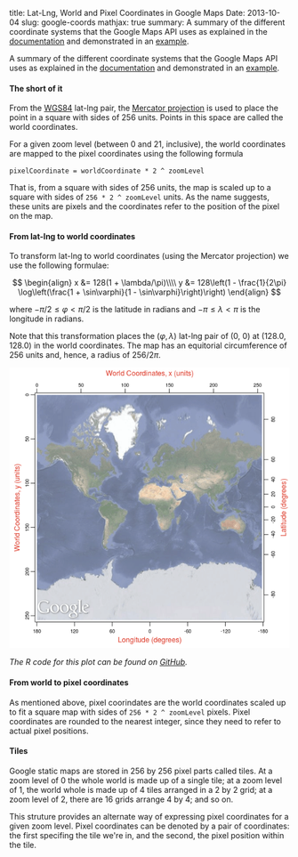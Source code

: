 title: Lat-Lng, World and Pixel Coordinates in Google Maps
Date: 2013-10-04
slug: google-coords
mathjax: true
summary: A summary of the different coordinate systems that the Google
         Maps API uses as explained in the
         [documentation](https://developers.google.com/maps/documentation/javascript/maptypes#MapCoordinates)
         and demonstrated in an
         [example](https://developers.google.com/maps/documentation/javascript/examples/map-coordinates).


A summary of the different coordinate systems that the Google Maps API
uses as explained in the
[documentation](https://developers.google.com/maps/documentation/javascript/maptypes#MapCoordinates)
and demonstrated in an
[example](https://developers.google.com/maps/documentation/javascript/examples/map-coordinates).

#### The short of it
From the [WGS84](http://en.wikipedia.org/wiki/World_Geodetic_System)
lat-lng pair, the
[Mercator projection](http://en.wikipedia.org/wiki/Mercator_projection)
is used to place the point in a square with sides of 256 units. Points
in this space are called the world coordinates.

For a given zoom level (between 0 and 21, inclusive), the world
coordinates are mapped to the pixel coordinates using the following
formula

    pixelCoordinate = worldCoordinate * 2 ^ zoomLevel

That is, from a square with sides of 256 units, the map is scaled up
to a square with sides of `256 * 2 ^ zoomLevel` units. As the name
suggests, these units are pixels and the coordinates refer to the
position of the pixel on the map.

#### From lat-lng to world coordinates
To transform lat-lng to world coordinates (using the Mercator
projection) we use the following formulae:

$$
\begin{align}
x &= 128(1 + \lambda/\pi)\\\\
y &= 128\left(1 - \frac{1}{2\pi}
\log\left(\frac{1 + \sin\varphi}{1 - \sin\varphi}\right)\right)
\end{align}
$$

where $-\pi/2\le\varphi\lt\pi/2$ is the latitude in radians and
$-\pi\le\lambda\lt\pi$ is the longitude in radians.

Note that this transformation places the $(\varphi,\lambda)$ lat-lng
pair of (0, 0) at (128.0, 128.0) in the world coordinates. The map has
an equitorial circumference of 256 units and, hence, a radius of
$256/2\pi$.

![Lat-lng and Google Map's world coordinates](/static/images/world-zoom00-adj.png)

_The R code for this plot can be found on
[GitHub](https://github.com/mngu2382/mngu2382.github.io/blob/src/extra/google-coords/00-maps.R)._
#### From world to pixel coordinates
As mentioned above, pixel coorindates are the world coordinates scaled
up to fit a square map with sides of `256 * 2 ^ zoomLevel` pixels.
Pixel coordinates are rounded to the nearest integer, since they need
to refer to actual pixel positions.

#### Tiles
Google static maps are stored in 256 by 256 pixel parts called tiles.
At a zoom level of 0 the whole world is made up of a single tile; at a
zoom level of 1, the world whole is made up of 4 tiles arranged in a 2
by 2 grid; at a zoom level of 2, there are 16 grids arrange 4 by 4; and
so on.

This struture provides an alternate way of expressing pixel coordinates
for a given zoom level. Pixel coordinates can be denoted by a pair of
coordinates: the first specifing the tile we're in, and the second, the
pixel position within the tile.

